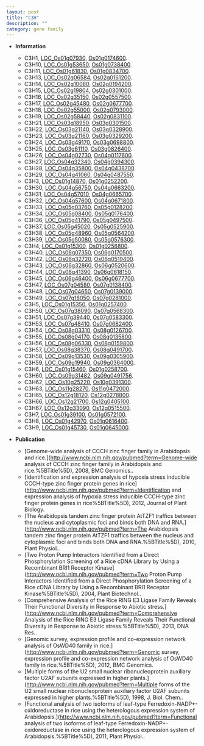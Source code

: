 ```yaml
---
layout: post
title: "C3H"
description: ""
category: gene family
---
```


* **Information**  
    + C3H1, [LOC_Os01g07930](http://rice.uga.edu/cgi-bin/ORF_infopage.cgi?orf=LOC_Os01g07930), [Os01g0174600](https://rapdb.dna.affrc.go.jp/locus/?name=Os01g0174600).
    + C3H10, [LOC_Os01g53650](http://rice.uga.edu/cgi-bin/ORF_infopage.cgi?orf=LOC_Os01g53650), [Os01g0738400](https://rapdb.dna.affrc.go.jp/locus/?name=Os01g0738400).
    + C3H11, [LOC_Os01g61830](http://rice.uga.edu/cgi-bin/ORF_infopage.cgi?orf=LOC_Os01g61830), [Os01g0834700](https://rapdb.dna.affrc.go.jp/locus/?name=Os01g0834700).
    + C3H13, [LOC_Os02g06584](http://rice.uga.edu/cgi-bin/ORF_infopage.cgi?orf=LOC_Os02g06584), [Os02g0161200](https://rapdb.dna.affrc.go.jp/locus/?name=Os02g0161200).
    + C3H14, [LOC_Os02g10080](http://rice.uga.edu/cgi-bin/ORF_infopage.cgi?orf=LOC_Os02g10080), [Os02g0194200](https://rapdb.dna.affrc.go.jp/locus/?name=Os02g0194200).
    + C3H15, [LOC_Os02g19804](http://rice.uga.edu/cgi-bin/ORF_infopage.cgi?orf=LOC_Os02g19804), [Os02g0301000](https://rapdb.dna.affrc.go.jp/locus/?name=Os02g0301000).
    + C3H16, [LOC_Os02g35150](http://rice.uga.edu/cgi-bin/ORF_infopage.cgi?orf=LOC_Os02g35150), [Os02g0557500](https://rapdb.dna.affrc.go.jp/locus/?name=Os02g0557500).
    + C3H17, [LOC_Os02g45480](http://rice.uga.edu/cgi-bin/ORF_infopage.cgi?orf=LOC_Os02g45480), [Os02g0677700](https://rapdb.dna.affrc.go.jp/locus/?name=Os02g0677700).
    + C3H18, [LOC_Os02g55000](http://rice.uga.edu/cgi-bin/ORF_infopage.cgi?orf=LOC_Os02g55000), [Os02g0793000](https://rapdb.dna.affrc.go.jp/locus/?name=Os02g0793000).
    + C3H19, [LOC_Os02g58440](http://rice.uga.edu/cgi-bin/ORF_infopage.cgi?orf=LOC_Os02g58440), [Os02g0831100](https://rapdb.dna.affrc.go.jp/locus/?name=Os02g0831100).
    + C3H21, [LOC_Os03g18950](http://rice.uga.edu/cgi-bin/ORF_infopage.cgi?orf=LOC_Os03g18950), [Os03g0301500](https://rapdb.dna.affrc.go.jp/locus/?name=Os03g0301500).
    + C3H22, [LOC_Os03g21140](http://rice.uga.edu/cgi-bin/ORF_infopage.cgi?orf=LOC_Os03g21140), [Os03g0328900](https://rapdb.dna.affrc.go.jp/locus/?name=Os03g0328900).
    + C3H23, [LOC_Os03g21160](http://rice.uga.edu/cgi-bin/ORF_infopage.cgi?orf=LOC_Os03g21160), [Os03g0329200](https://rapdb.dna.affrc.go.jp/locus/?name=Os03g0329200).
    + C3H24, [LOC_Os03g49170](http://rice.uga.edu/cgi-bin/ORF_infopage.cgi?orf=LOC_Os03g49170), [Os03g0698800](https://rapdb.dna.affrc.go.jp/locus/?name=Os03g0698800).
    + C3H25, [LOC_Os03g61110](http://rice.uga.edu/cgi-bin/ORF_infopage.cgi?orf=LOC_Os03g61110), [Os03g0826400](https://rapdb.dna.affrc.go.jp/locus/?name=Os03g0826400).
    + C3H26, [LOC_Os04g02730](http://rice.uga.edu/cgi-bin/ORF_infopage.cgi?orf=LOC_Os04g02730), [Os04g0117600](https://rapdb.dna.affrc.go.jp/locus/?name=Os04g0117600).
    + C3H27, [LOC_Os04g32340](http://rice.uga.edu/cgi-bin/ORF_infopage.cgi?orf=LOC_Os04g32340), [Os04g0394300](https://rapdb.dna.affrc.go.jp/locus/?name=Os04g0394300).
    + C3H28, [LOC_Os04g35800](http://rice.uga.edu/cgi-bin/ORF_infopage.cgi?orf=LOC_Os04g35800), [Os04g0438700](https://rapdb.dna.affrc.go.jp/locus/?name=Os04g0438700).
    + C3H29, [LOC_Os04g41060](http://rice.uga.edu/cgi-bin/ORF_infopage.cgi?orf=LOC_Os04g41060), [Os04g0487550](https://rapdb.dna.affrc.go.jp/locus/?name=Os04g0487550).
    + C3H3, [LOC_Os01g14870](http://rice.uga.edu/cgi-bin/ORF_infopage.cgi?orf=LOC_Os01g14870), [Os01g0252200](https://rapdb.dna.affrc.go.jp/locus/?name=Os01g0252200).
    + C3H30, [LOC_Os04g56750](http://rice.uga.edu/cgi-bin/ORF_infopage.cgi?orf=LOC_Os04g56750), [Os04g0663200](https://rapdb.dna.affrc.go.jp/locus/?name=Os04g0663200).
    + C3H31, [LOC_Os04g57010](http://rice.uga.edu/cgi-bin/ORF_infopage.cgi?orf=LOC_Os04g57010), [Os04g0665700](https://rapdb.dna.affrc.go.jp/locus/?name=Os04g0665700).
    + C3H32, [LOC_Os04g57600](http://rice.uga.edu/cgi-bin/ORF_infopage.cgi?orf=LOC_Os04g57600), [Os04g0671800](https://rapdb.dna.affrc.go.jp/locus/?name=Os04g0671800).
    + C3H33, [LOC_Os05g03760](http://rice.uga.edu/cgi-bin/ORF_infopage.cgi?orf=LOC_Os05g03760), [Os05g0128200](https://rapdb.dna.affrc.go.jp/locus/?name=Os05g0128200).
    + C3H34, [LOC_Os05g08400](http://rice.uga.edu/cgi-bin/ORF_infopage.cgi?orf=LOC_Os05g08400), [Os05g0176400](https://rapdb.dna.affrc.go.jp/locus/?name=Os05g0176400).
    + C3H36, [LOC_Os05g41790](http://rice.uga.edu/cgi-bin/ORF_infopage.cgi?orf=LOC_Os05g41790), [Os05g0497500](https://rapdb.dna.affrc.go.jp/locus/?name=Os05g0497500).
    + C3H37, [LOC_Os05g45020](http://rice.uga.edu/cgi-bin/ORF_infopage.cgi?orf=LOC_Os05g45020), [Os05g0525900](https://rapdb.dna.affrc.go.jp/locus/?name=Os05g0525900).
    + C3H38, [LOC_Os05g48960](http://rice.uga.edu/cgi-bin/ORF_infopage.cgi?orf=LOC_Os05g48960), [Os05g0564200](https://rapdb.dna.affrc.go.jp/locus/?name=Os05g0564200).
    + C3H39, [LOC_Os05g50080](http://rice.uga.edu/cgi-bin/ORF_infopage.cgi?orf=LOC_Os05g50080), [Os05g0576300](https://rapdb.dna.affrc.go.jp/locus/?name=Os05g0576300).
    + C3H4, [LOC_Os01g15300](http://rice.uga.edu/cgi-bin/ORF_infopage.cgi?orf=LOC_Os01g15300), [Os01g0256800](https://rapdb.dna.affrc.go.jp/locus/?name=Os01g0256800).
    + C3H40, [LOC_Os06g07350](http://rice.uga.edu/cgi-bin/ORF_infopage.cgi?orf=LOC_Os06g07350), [Os06g0170500](https://rapdb.dna.affrc.go.jp/locus/?name=Os06g0170500).
    + C3H42, [LOC_Os06g32720](http://rice.uga.edu/cgi-bin/ORF_infopage.cgi?orf=LOC_Os06g32720), [Os06g0519400](https://rapdb.dna.affrc.go.jp/locus/?name=Os06g0519400).
    + C3H43, [LOC_Os06g32860](http://rice.uga.edu/cgi-bin/ORF_infopage.cgi?orf=LOC_Os06g32860), [Os06g0520600](https://rapdb.dna.affrc.go.jp/locus/?name=Os06g0520600).
    + C3H44, [LOC_Os06g41390](http://rice.uga.edu/cgi-bin/ORF_infopage.cgi?orf=LOC_Os06g41390), [Os06g0618150](https://rapdb.dna.affrc.go.jp/locus/?name=Os06g0618150).
    + C3H45, [LOC_Os06g46400](http://rice.uga.edu/cgi-bin/ORF_infopage.cgi?orf=LOC_Os06g46400), [Os06g0677700](https://rapdb.dna.affrc.go.jp/locus/?name=Os06g0677700).
    + C3H47, [LOC_Os07g04580](http://rice.uga.edu/cgi-bin/ORF_infopage.cgi?orf=LOC_Os07g04580), [Os07g0138400](https://rapdb.dna.affrc.go.jp/locus/?name=Os07g0138400).
    + C3H48, [LOC_Os07g04650](http://rice.uga.edu/cgi-bin/ORF_infopage.cgi?orf=LOC_Os07g04650), [Os07g0139000](https://rapdb.dna.affrc.go.jp/locus/?name=Os07g0139000).
    + C3H49, [LOC_Os07g18050](http://rice.uga.edu/cgi-bin/ORF_infopage.cgi?orf=LOC_Os07g18050), [Os07g0281000](https://rapdb.dna.affrc.go.jp/locus/?name=Os07g0281000).
    + C3H5, [LOC_Os01g15350](http://rice.uga.edu/cgi-bin/ORF_infopage.cgi?orf=LOC_Os01g15350), [Os01g0257400](https://rapdb.dna.affrc.go.jp/locus/?name=Os01g0257400).
    + C3H50, [LOC_Os07g38090](http://rice.uga.edu/cgi-bin/ORF_infopage.cgi?orf=LOC_Os07g38090), [Os07g0568300](https://rapdb.dna.affrc.go.jp/locus/?name=Os07g0568300).
    + C3H51, [LOC_Os07g39440](http://rice.uga.edu/cgi-bin/ORF_infopage.cgi?orf=LOC_Os07g39440), [Os07g0583300](https://rapdb.dna.affrc.go.jp/locus/?name=Os07g0583300).
    + C3H53, [LOC_Os07g48410](http://rice.uga.edu/cgi-bin/ORF_infopage.cgi?orf=LOC_Os07g48410), [Os07g0682400](https://rapdb.dna.affrc.go.jp/locus/?name=Os07g0682400).
    + C3H54, [LOC_Os08g03310](http://rice.uga.edu/cgi-bin/ORF_infopage.cgi?orf=LOC_Os08g03310), [Os08g0126700](https://rapdb.dna.affrc.go.jp/locus/?name=Os08g0126700).
    + C3H55, [LOC_Os08g04170](http://rice.uga.edu/cgi-bin/ORF_infopage.cgi?orf=LOC_Os08g04170), [Os08g0135800](https://rapdb.dna.affrc.go.jp/locus/?name=Os08g0135800).
    + C3H56, [LOC_Os08g06330](http://rice.uga.edu/cgi-bin/ORF_infopage.cgi?orf=LOC_Os08g06330), [Os08g0159800](https://rapdb.dna.affrc.go.jp/locus/?name=Os08g0159800).
    + C3H57, [LOC_Os08g38370](http://rice.uga.edu/cgi-bin/ORF_infopage.cgi?orf=LOC_Os08g38370), [Os08g0491700](https://rapdb.dna.affrc.go.jp/locus/?name=Os08g0491700).
    + C3H58, [LOC_Os09g13530](http://rice.uga.edu/cgi-bin/ORF_infopage.cgi?orf=LOC_Os09g13530), [Os09g0305900](https://rapdb.dna.affrc.go.jp/locus/?name=Os09g0305900).
    + C3H59, [LOC_Os09g19940](http://rice.uga.edu/cgi-bin/ORF_infopage.cgi?orf=LOC_Os09g19940), [Os09g0364000](https://rapdb.dna.affrc.go.jp/locus/?name=Os09g0364000).
    + C3H6, [LOC_Os01g15460](http://rice.uga.edu/cgi-bin/ORF_infopage.cgi?orf=LOC_Os01g15460), [Os01g0258700](https://rapdb.dna.affrc.go.jp/locus/?name=Os01g0258700).
    + C3H60, [LOC_Os09g31482](http://rice.uga.edu/cgi-bin/ORF_infopage.cgi?orf=LOC_Os09g31482), [Os09g0491756](https://rapdb.dna.affrc.go.jp/locus/?name=Os09g0491756).
    + C3H62, [LOC_Os10g25220](http://rice.uga.edu/cgi-bin/ORF_infopage.cgi?orf=LOC_Os10g25220), [Os10g0391300](https://rapdb.dna.affrc.go.jp/locus/?name=Os10g0391300).
    + C3H63, [LOC_Os11g28270](http://rice.uga.edu/cgi-bin/ORF_infopage.cgi?orf=LOC_Os11g28270), [Os11g0472000](https://rapdb.dna.affrc.go.jp/locus/?name=Os11g0472000).
    + C3H65, [LOC_Os12g18120](http://rice.uga.edu/cgi-bin/ORF_infopage.cgi?orf=LOC_Os12g18120), [Os12g0278800](https://rapdb.dna.affrc.go.jp/locus/?name=Os12g0278800).
    + C3H66, [LOC_Os12g21700](http://rice.uga.edu/cgi-bin/ORF_infopage.cgi?orf=LOC_Os12g21700), [Os12g0405100](https://rapdb.dna.affrc.go.jp/locus/?name=Os12g0405100).
    + C3H67, [LOC_Os12g33090](http://rice.uga.edu/cgi-bin/ORF_infopage.cgi?orf=LOC_Os12g33090), [Os12g0515500](https://rapdb.dna.affrc.go.jp/locus/?name=Os12g0515500).
    + C3H7, [LOC_Os01g39100](http://rice.uga.edu/cgi-bin/ORF_infopage.cgi?orf=LOC_Os01g39100), [Os01g0572100](https://rapdb.dna.affrc.go.jp/locus/?name=Os01g0572100).
    + C3H8, [LOC_Os01g42970](http://rice.uga.edu/cgi-bin/ORF_infopage.cgi?orf=LOC_Os01g42970), [Os01g0616400](https://rapdb.dna.affrc.go.jp/locus/?name=Os01g0616400).
    + C3H9, [LOC_Os01g45730](http://rice.uga.edu/cgi-bin/ORF_infopage.cgi?orf=LOC_Os01g45730), [Os01g0645000](https://rapdb.dna.affrc.go.jp/locus/?name=Os01g0645000).

* **Publication**  
    + [Genome-wide analysis of CCCH zinc finger family in Arabidopsis and rice.](http://www.ncbi.nlm.nih.gov/pubmed?term=Genome-wide analysis of CCCH zinc finger family in Arabidopsis and rice.%5BTitle%5D), 2008, BMC Genomics..
    + [Identification and expression analysis of hypoxia stress inducible CCCH-type zinc finger protein genes in rice](http://www.ncbi.nlm.nih.gov/pubmed?term=Identification and expression analysis of hypoxia stress inducible CCCH-type zinc finger protein genes in rice%5BTitle%5D), 2012, Journal of Plant Biology.
    + [The Arabidopsis tandem zinc finger protein AtTZF1 traffics between the nucleus and cytoplasmic foci and binds both DNA and RNA.](http://www.ncbi.nlm.nih.gov/pubmed?term=The Arabidopsis tandem zinc finger protein AtTZF1 traffics between the nucleus and cytoplasmic foci and binds both DNA and RNA.%5BTitle%5D), 2010, Plant Physiol..
    + [Two Proton Pump Interactors Identified from a Direct Phosphorylation Screening of a Rice cDNA Library by Using a Recombinant BRI1 Receptor Kinase](http://www.ncbi.nlm.nih.gov/pubmed?term=Two Proton Pump Interactors Identified from a Direct Phosphorylation Screening of a Rice cDNA Library by Using a Recombinant BRI1 Receptor Kinase%5BTitle%5D), 2004, Plant Biotechnol..
    + [Comprehensive Analysis of the Rice RING E3 Ligase Family Reveals Their Functional Diversity in Response to Abiotic stress.](http://www.ncbi.nlm.nih.gov/pubmed?term=Comprehensive Analysis of the Rice RING E3 Ligase Family Reveals Their Functional Diversity in Response to Abiotic stress.%5BTitle%5D), 2013, DNA Res..
    + [Genomic survey, expression profile and co-expression network analysis of OsWD40 family in rice.](http://www.ncbi.nlm.nih.gov/pubmed?term=Genomic survey, expression profile and co-expression network analysis of OsWD40 family in rice.%5BTitle%5D), 2012, BMC Genomics.
    + [Multiple forms of the U2 small nuclear ribonucleoprotein auxiliary factor U2AF subunits expressed in higher plants.](http://www.ncbi.nlm.nih.gov/pubmed?term=Multiple forms of the U2 small nuclear ribonucleoprotein auxiliary factor U2AF subunits expressed in higher plants.%5BTitle%5D), 1998, J. Biol. Chem..
    + [Functional analysis of two isoforms of leaf-type Ferredoxin-NADP+-oxidoreductase in rice using the heterologous expression system of Arabidopsis.](http://www.ncbi.nlm.nih.gov/pubmed?term=Functional analysis of two isoforms of leaf-type Ferredoxin-NADP+-oxidoreductase in rice using the heterologous expression system of Arabidopsis.%5BTitle%5D), 2011, Plant Physiol..


